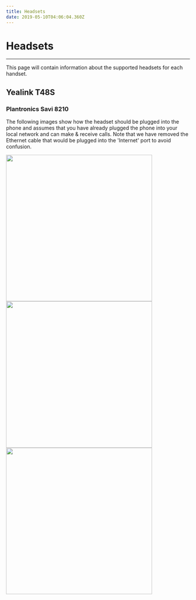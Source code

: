 ```yaml
---
title: Headsets
date: 2019-05-10T04:06:04.360Z
---
```

# Headsets
----
This page will contain information about the supported headsets for each handset.

## Yealink T48S

### Plantronics Savi 8210

The following images show how the headset should be plugged into the phone and assumes that you have already plugged the phone into your local network and can make & receive calls. 
Note that we have removed the Ethernet cable that would be plugged into the 'Internet' port to avoid confusion.


<img style="width: 400px; height: auto;" src="/images/yealink-headset-setup1.jpg"><br/>
<img style="width: 400px; height: auto;" src="/images/yealink-headset-setup3.jpg"><br/>
<img style="width: 400px; height: auto;" src="/images/yealink-headset-setup2.jpg"><br/>

